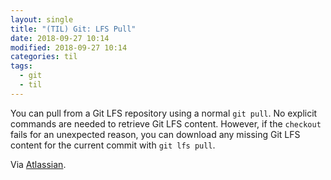 ```yaml
---
layout: single
title: "(TIL) Git: LFS Pull"
date: 2018-09-27 10:14
modified: 2018-09-27 10:14
categories: til
tags:
  - git
  - til
---
```


You can pull from a Git LFS repository using a normal `git pull`.
No explicit commands are needed to retrieve Git LFS content.
However, if the `checkout` fails for an unexpected reason,
you can download any missing Git LFS content for the current commit with `git lfs pull`.

Via [Atlassian](https://www.atlassian.com/git/tutorials/git-lfs).
